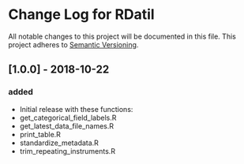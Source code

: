 # Change Log for RDatil

All notable changes to this project will be documented in this file.
This project adheres to [Semantic Versioning](http://semver.org/).


## [1.0.0] - 2018-10-22
### added
- Initial release with these functions:
-   get_categorical_field_labels.R
-   get_latest_data_file_names.R
-   print_table.R
-   standardize_metadata.R
-   trim_repeating_instruments.R
